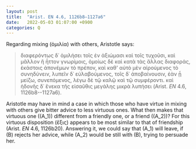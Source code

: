 ```yaml
---
layout: post
title:  "Arist. EN 4.6, 1126b8–1127a6"
date:   2022-05-03 01:07:00 +0900
categories: Q
---
```

Regarding mixing (ὁμιλία) with others, Aristotle says:

> διαφερόντως δ᾽ ὁμιλήσει τοῖς ἐν ἀξιώμασι καὶ τοῖς τυχοῦσι,
καὶ μᾶλλον ἢ ἧττον γνωρίμοις, ὁμοίως δὲ καὶ κατὰ τὰς
ἄλλας διαφοράς, ἑκάστοις ἀπονέμων τὸ πρέπον, καὶ καθ'
αὑτὸ μὲν αἱρούμενος τὸ συνηδύνειν, λυπεῖν δ᾽ εὐλαβούμενος,
τοῖς δ᾽ ἀποβαίνουσιν, ἐὰν ᾖ μείζω, συνεπόμενος, λέγω δὲ
τῷ καλῷ καὶ τῷ συμφέροντι. καὶ ἡδονῆς δ᾽ ἕνεκα τῆς
εἰσαῦθις μεγάλης μικρὰ λυπήσει (Arist. *EN* 4.6, 1126b8--1127a6).

Aristotle may have in mind a case in which those who have virtue in mixing with others give bitter advice to less virtuous ones. What then makes that virtuous one (\(A_1\)) different from a friendly one, or a friend (\(A_2\))? For this virtuous disposition (ἕξις) appears to be most similar to that of friendship (Arist. *EN* 4.6, 1126b20). Answering it, we could say that \(A_1\) will leave, if \(B\) rejects her advice, while \(A_2\) would be still with \(B\), trying to persuade her. 